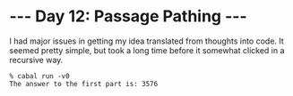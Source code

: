 # --- Day 12: Passage Pathing ---

I had major issues in getting my idea translated from thoughts into code.
It seemed pretty simple, but took a long time before it somewhat clicked
in a recursive way.

```
% cabal run -v0
The answer to the first part is: 3576
```
